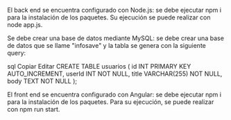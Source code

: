 El back end se encuentra configurado con Node.js: se debe ejecutar npm i para la instalación de los paquetes. Su ejecución se puede realizar con node app.js.

Se debe crear una base de datos mediante MySQL: se debe crear una base de datos que se llame "infosave" y la tabla se genera con la siguiente query:

sql
Copiar
Editar
CREATE TABLE usuarios (
  id INT PRIMARY KEY AUTO_INCREMENT,
  userId INT NOT NULL,
  title VARCHAR(255) NOT NULL,
  body TEXT NOT NULL
);

El front end se encuentra configurado con Angular: se debe ejecutar npm i para la instalación de los paquetes. Para su ejecución, se puede realizar con npm run start.
